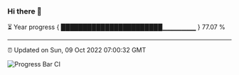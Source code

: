 ### Hi there 👋

⏳ Year progress { ███████████████████████▁▁▁▁▁▁▁ } 77.07 %

---

⏰ Updated on Sun, 09 Oct 2022 07:00:32 GMT

![Progress Bar CI](https://github.com/liununu/liununu/workflows/Progress%20Bar%20CI/badge.svg)
